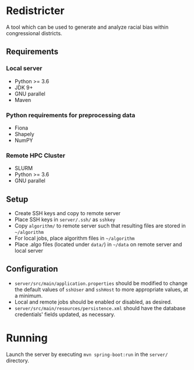 # Redistricter
A tool which can be used to generate and analyze racial bias within
congressional districts.

## Requirements
### Local server
* Python >= 3.6
* JDK 9+
* GNU parallel
* Maven

### Python requirements for preprocessing data
* Fiona
* Shapely
* NumPY

### Remote HPC Cluster
* SLURM
* Python >= 3.6
* GNU parallel

## Setup
* Create SSH keys and copy to remote server
* Place SSH keys in `server/.ssh/` as `sshkey`
* Copy `algorithm/` to remote server such that resulting files are stored in
  `~/algorithm`
* For local jobs, place algorithm files in `~/algorithm`
* Place .algo files (located under `data/`) in `~/data` on remote server and local server

## Configuration
* `server/src/main/application.properties` should be modified to change the
default values of `sshUser` and `sshHost` to more appropriate values, at
a minimum.
* Local and remote jobs should be enabled or disabled, as desired.
* `server/src/main/resources/persistence.xml` should have the database
  credentials' fields updated, as necessary.

# Running
Launch the server by executing `mvn spring-boot:run` in the `server/` directory.
